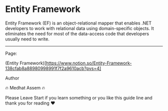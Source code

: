 # Entity Framework

Entity Framework (EF) is an object-relational mapper that enables .NET developers to work with relational data using domain-specific objects. It eliminates the need for most of the data-access code that developers usually need to write.

---

Page:

(Entity Framework)[https://www.notion.so/Entity-Framework-138cfab8a88980998991f7f2a9610acb?pvs=4]

Author

🔥 Medhat Assem 🔥

Please Leave Start if you learn something or you like this guide line and thank you for reading ❤️